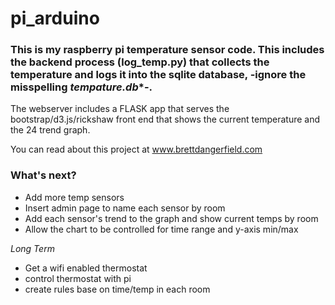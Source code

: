 pi_arduino
==========

### This is my raspberry pi temperature sensor code.  This includes the backend process (log_temp.py) that collects the temperature and logs it into the sqlite database, -ignore the misspelling *tempature.db**-.

The webserver includes a FLASK app that serves the bootstrap/d3.js/rickshaw front end that shows the current temperature and the 24 trend graph.

You can read about this project at www.brettdangerfield.com

### What's next?

- Add more temp sensors 
- Insert admin page to name each sensor by room
- Add each sensor's trend to the graph and show current temps by room
- Allow the chart to be controlled for time range and y-axis min/max

*Long Term*

- Get a wifi enabled thermostat
- control thermostat with pi
- create rules base on time/temp in each room
